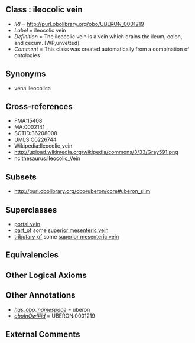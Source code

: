 
## Class : ileocolic vein

 * *IRI* = http://purl.obolibrary.org/obo/UBERON_0001219
 * *Label* = ileocolic vein
 * *Definition* = The ileocolic vein is a vein which drains the ileum, colon, and cecum. [WP,unvetted].
 * *Comment* = This class was created automatically from a combination of ontologies

## Synonyms

 * vena ileocolica

## Cross-references

 * FMA:15408
 * MA:0002141
 * SCTID:36208008
 * UMLS:C0226744
 * Wikipedia:Ileocolic_vein
 * http://upload.wikimedia.org/wikipedia/commons/3/33/Gray591.png
 * ncithesaurus:Ileocolic_Vein

## Subsets

 * http://purl.obolibrary.org/obo/uberon/core#uberon_slim

## Superclasses

 * [portal vein](../../UBERON/17/UBERON_0002017.md)
 * [part_of](../../BFO/50/BFO_0000050.md) some [superior mesenteric vein](../../UBERON/38/UBERON_0001138.md)
 * [tributary_of](../../core#tributary/of/core#tributary_of.md) some [superior mesenteric vein](../../UBERON/38/UBERON_0001138.md)

## Equivalencies


## Other Logical Axioms


## Other Annotations

 * *[has_obo_namespace](../../ce/oboInOwl#hasOBONamespace.md)* = uberon
 * *[oboInOwl#id](../../id/oboInOwl#id.md)* = UBERON:0001219

## External Comments

